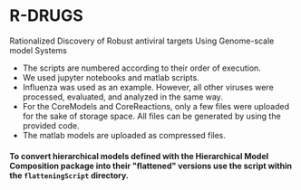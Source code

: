 # R-DRUGS
Rationalized Discovery of Robust antiviral targets Using Genome-scale model Systems

- The scripts are numbered according to their order of execution. 
- We used jupyter notebooks and matlab scripts. 
- Influenza was used as an example. However, all other viruses were processed, evaluated, and analyzed in the same way. 
- For the CoreModels and CoreReactions, only a few files were uploaded for the sake of storage space. All files can be generated by using the provided code. 
- The matlab models are uploaded as compressed files.

#### To convert hierarchical models defined with the Hierarchical Model Composition package into their "flattened" versions use the script within the `flatteningScript` directory. 

